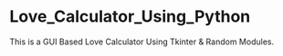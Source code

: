 # Love_Calculator_Using_Python
This is a GUI Based Love Calculator Using Tkinter &amp; Random Modules.
